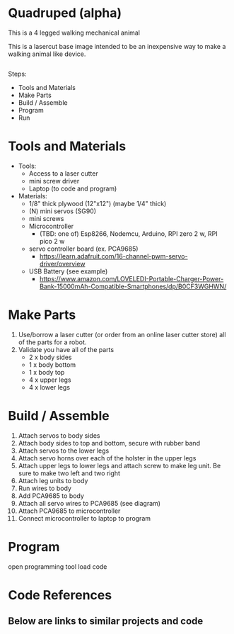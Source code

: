 # Quadruped (alpha)
This is a 4 legged walking mechanical animal


This is a lasercut base image intended to be an inexpensive way to make a walking animal like device.

<image>

Steps:
- Tools and Materials
- Make Parts
- Build / Assemble
- Program
- Run


# Tools and Materials
- Tools:
  - Access to a laser cutter
  - mini screw driver
  - Laptop (to code and program)
- Materials:
  - 1/8" thick plywood (12"x12") (maybe 1/4" thick)
  - (N) mini servos (SG90)
  - mini screws
  - Microcontroller
     - (TBD: one of) Esp8266, Nodemcu, Arduino, RPI zero 2 w, RPI pico 2 w
  - servo controller board (ex. PCA9685)
     - https://learn.adafruit.com/16-channel-pwm-servo-driver/overview
  - USB Battery (see example)
     - https://www.amazon.com/LOVELEDI-Portable-Charger-Power-Bank-15000mAh-Compatible-Smartphones/dp/B0CF3WGHWN/

# Make Parts
  1. Use/borrow a laser cutter (or order from an online laser cutter store) all of the parts for a robot.
  2. Validate you have all of the parts
     - 2 x body sides
     - 1 x body bottom
     - 1 x body top
     - 4 x upper legs
     - 4 x lower legs

# Build / Assemble
  1. Attach servos to body sides
  2. Attach body sides to top and bottom, secure with rubber band
  3. Attach servos to the lower legs
  4. Attach servo horns over each of the holster in the upper legs
  5. Attach upper legs to lower legs and attach screw to make leg unit.  Be sure to make two left and two right
  6. Attach leg units to body
  7. Run wires to body
  8. Add PCA9685 to body
  9. Attach all servo wires to PCA9685 (see diagram)
  10. Attach PCA9685 to microcontroller
  11. Connect microcontroller to laptop to program

# Program
open programming tool
load code

# Code References
Below are links to similar projects and code
 - 

